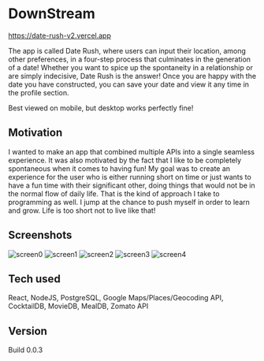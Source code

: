 # DownStream

https://date-rush-v2.vercel.app

The app is called Date Rush, where users can input their location, among other preferences, in a four-step process that culminates in the generation of a date! Whether you want to spice up the spontaneity in a relationship or are simply indecisive, Date Rush is the answer! Once you are happy with the date you have constructed, you can save your date and view it any time in the profile section.

Best viewed on mobile, but desktop works perfectly fine!

## Motivation

I wanted to make an app that combined multiple APIs into a single seamless experience. It was also motivated by the fact that I like to be completely spontaneous when it comes to having fun! My goal was to create an experience for the user who is either running short on time or just wants to have a fun time with their significant other, doing things that would not be in the normal flow of daily life. That is the kind of approach I take to programming as well. I jump at the chance to push myself in order to learn and grow. Life is too short not to live like that!

## Screenshots
![screen0](https://user-images.githubusercontent.com/61900464/92645494-c8bd7900-f299-11ea-90bf-6bad99791ef4.jpg)
![screen1](https://user-images.githubusercontent.com/61900464/92645502-cb1fd300-f299-11ea-862b-c9908f3afb4d.jpg)
![screen2](https://user-images.githubusercontent.com/61900464/92645509-cce99680-f299-11ea-8b69-4493cdbe130e.jpg)
![screen3](https://user-images.githubusercontent.com/61900464/92645513-cf4bf080-f299-11ea-964f-9267e22a307f.jpg)
![screen4](https://user-images.githubusercontent.com/61900464/92645516-d115b400-f299-11ea-9f2e-3deaf4332b04.jpg)

## Tech used

React, NodeJS, PostgreSQL, Google Maps/Places/Geocoding API, CocktailDB, MovieDB, MealDB, Zomato API

## Version

Build 0.0.3